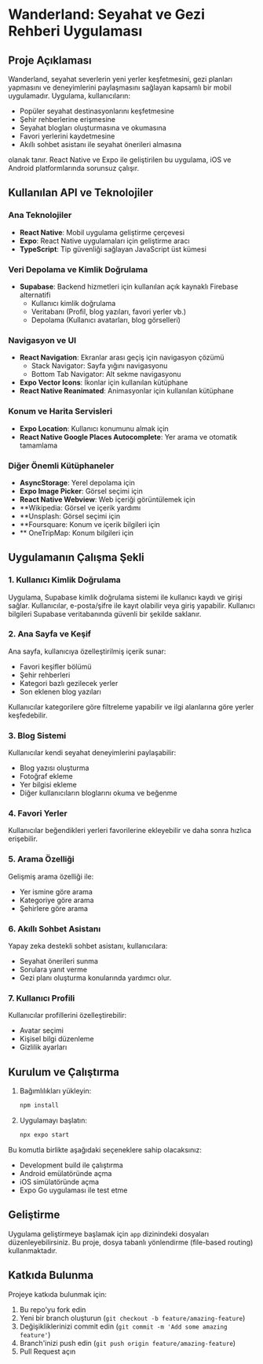# Wanderland: Seyahat ve Gezi Rehberi Uygulaması

## Proje Açıklaması

Wanderland, seyahat severlerin yeni yerler keşfetmesini, gezi planları yapmasını ve deneyimlerini paylaşmasını sağlayan kapsamlı bir mobil uygulamadır. Uygulama, kullanıcıların:

- Popüler seyahat destinasyonlarını keşfetmesine
- Şehir rehberlerine erişmesine
- Seyahat blogları oluşturmasına ve okumasına
- Favori yerlerini kaydetmesine
- Akıllı sohbet asistanı ile seyahat önerileri almasına

olanak tanır. React Native ve Expo ile geliştirilen bu uygulama, iOS ve Android platformlarında sorunsuz çalışır.

## Kullanılan API ve Teknolojiler

### Ana Teknolojiler
- **React Native**: Mobil uygulama geliştirme çerçevesi
- **Expo**: React Native uygulamaları için geliştirme aracı
- **TypeScript**: Tip güvenliği sağlayan JavaScript üst kümesi

### Veri Depolama ve Kimlik Doğrulama
- **Supabase**: Backend hizmetleri için kullanılan açık kaynaklı Firebase alternatifi
  - Kullanıcı kimlik doğrulama
  - Veritabanı (Profil, blog yazıları, favori yerler vb.)
  - Depolama (Kullanıcı avatarları, blog görselleri)

### Navigasyon ve UI
- **React Navigation**: Ekranlar arası geçiş için navigasyon çözümü
  - Stack Navigator: Sayfa yığını navigasyonu
  - Bottom Tab Navigator: Alt sekme navigasyonu
- **Expo Vector Icons**: İkonlar için kullanılan kütüphane
- **React Native Reanimated**: Animasyonlar için kullanılan kütüphane

### Konum ve Harita Servisleri
- **Expo Location**: Kullanıcı konumunu almak için
- **React Native Google Places Autocomplete**: Yer arama ve otomatik tamamlama

### Diğer Önemli Kütüphaneler
- **AsyncStorage**: Yerel depolama için
- **Expo Image Picker**: Görsel seçimi için
- **React Native Webview**: Web içeriği görüntülemek için
- **Wikipedia: Görsel ve içerik yardımı
- **Unsplash: Görsel seçimi için
- **Foursquare: Konum ve içerik bilgileri için
- ** OneTripMap: Konum bilgileri için

## Uygulamanın Çalışma Şekli

### 1. Kullanıcı Kimlik Doğrulama
Uygulama, Supabase kimlik doğrulama sistemi ile kullanıcı kaydı ve girişi sağlar. Kullanıcılar, e-posta/şifre ile kayıt olabilir veya giriş yapabilir. Kullanıcı bilgileri Supabase veritabanında güvenli bir şekilde saklanır.

### 2. Ana Sayfa ve Keşif
Ana sayfa, kullanıcıya özelleştirilmiş içerik sunar:
- Favori keşifler bölümü
- Şehir rehberleri
- Kategori bazlı gezilecek yerler
- Son eklenen blog yazıları

Kullanıcılar kategorilere göre filtreleme yapabilir ve ilgi alanlarına göre yerler keşfedebilir.

### 3. Blog Sistemi
Kullanıcılar kendi seyahat deneyimlerini paylaşabilir:
- Blog yazısı oluşturma
- Fotoğraf ekleme
- Yer bilgisi ekleme
- Diğer kullanıcıların bloglarını okuma ve beğenme

### 4. Favori Yerler
Kullanıcılar beğendikleri yerleri favorilerine ekleyebilir ve daha sonra hızlıca erişebilir.

### 5. Arama Özelliği
Gelişmiş arama özelliği ile:
- Yer ismine göre arama
- Kategoriye göre arama
- Şehirlere göre arama

### 6. Akıllı Sohbet Asistanı
Yapay zeka destekli sohbet asistanı, kullanıcılara:
- Seyahat önerileri sunma
- Sorulara yanıt verme
- Gezi planı oluşturma
konularında yardımcı olur.

### 7. Kullanıcı Profili
Kullanıcılar profillerini özelleştirebilir:
- Avatar seçimi
- Kişisel bilgi düzenleme
- Gizlilik ayarları

## Kurulum ve Çalıştırma

1. Bağımlılıkları yükleyin:

   ```bash
   npm install
   ```

2. Uygulamayı başlatın:

   ```bash
   npx expo start
   ```

Bu komutla birlikte aşağıdaki seçeneklere sahip olacaksınız:

- Development build ile çalıştırma
- Android emülatöründe açma
- iOS simülatöründe açma
- Expo Go uygulaması ile test etme

## Geliştirme

Uygulama geliştirmeye başlamak için `app` dizinindeki dosyaları düzenleyebilirsiniz. Bu proje, dosya tabanlı yönlendirme (file-based routing) kullanmaktadır.

## Katkıda Bulunma

Projeye katkıda bulunmak için:
1. Bu repo'yu fork edin
2. Yeni bir branch oluşturun (`git checkout -b feature/amazing-feature`)
3. Değişikliklerinizi commit edin (`git commit -m 'Add some amazing feature'`)
4. Branch'inizi push edin (`git push origin feature/amazing-feature`)
5. Pull Request açın
